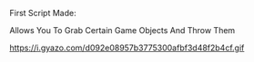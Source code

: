 First Script Made:

Allows You To Grab Certain Game Objects And Throw Them

https://i.gyazo.com/d092e08957b3775300afbf3d48f2b4cf.gif
